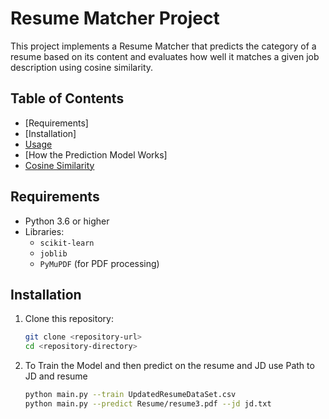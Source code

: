 # Resume Matcher Project

This project implements a Resume Matcher that predicts the category of a resume based on its content and evaluates how well it matches a given job description using cosine similarity.

## Table of Contents

- [Requirements]
- [Installation]
- [Usage](#usage)
- [How the Prediction Model Works]
- [Cosine Similarity](#cosine-similarity)

## Requirements

- Python 3.6 or higher
- Libraries:
  - `scikit-learn`
  - `joblib`
  - `PyMuPDF` (for PDF processing)


## Installation

1. Clone this repository:
   ```bash
   git clone <repository-url>
   cd <repository-directory>
2. To Train the Model and then predict on the resume and JD
   use Path to JD and resume
   ```bash
   python main.py --train UpdatedResumeDataSet.csv  
   python main.py --predict Resume/resume3.pdf --jd jd.txt
   

